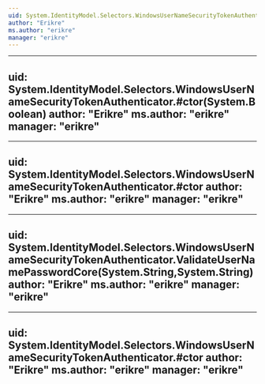 ```yaml
---
uid: System.IdentityModel.Selectors.WindowsUserNameSecurityTokenAuthenticator
author: "Erikre"
ms.author: "erikre"
manager: "erikre"
---
```


---
uid: System.IdentityModel.Selectors.WindowsUserNameSecurityTokenAuthenticator.#ctor(System.Boolean)
author: "Erikre"
ms.author: "erikre"
manager: "erikre"
---

---
uid: System.IdentityModel.Selectors.WindowsUserNameSecurityTokenAuthenticator.#ctor
author: "Erikre"
ms.author: "erikre"
manager: "erikre"
---

---
uid: System.IdentityModel.Selectors.WindowsUserNameSecurityTokenAuthenticator.ValidateUserNamePasswordCore(System.String,System.String)
author: "Erikre"
ms.author: "erikre"
manager: "erikre"
---

---
uid: System.IdentityModel.Selectors.WindowsUserNameSecurityTokenAuthenticator.#ctor
author: "Erikre"
ms.author: "erikre"
manager: "erikre"
---
